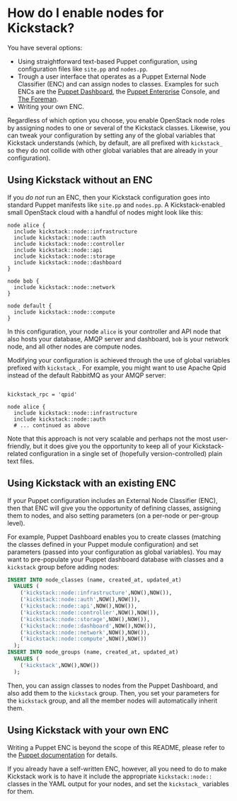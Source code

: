 # How do I enable nodes for Kickstack?

You have several options:

- Using straightforward text-based Puppet configuration, using
  configuration files like `site.pp` and `nodes.pp`.
- Trough a user interface that operates as a Puppet External Node
  Classifier (ENC) and can assign nodes to classes. Examples for such
  ENCs are the
  [Puppet Dashboard](https://puppetlabs.com/puppet/related-projects/dashboard/),
  the
  [Puppet Enterprise](http://docs.puppetlabs.com/pe/3.0/index.html)
  Console, and [The Foreman](http://theforeman.org/).
- Writing your own ENC.

Regardless of which option you choose, you enable OpenStack node roles
by assigning nodes to one or several of the Kickstack
classes. Likewise, you can tweak your configuration by setting any of
the global variables that Kickstack understands (which, by default,
are all prefixed with `kickstack_` so they do not collide with other
global variables that are already in your configuration).

## Using Kickstack without an ENC

If you _do not_ run an ENC, then your Kickstack configuration goes
into standard Puppet manifests like `site.pp` and `nodes.pp`. A
Kickstack-enabled small OpenStack cloud with a handful of nodes might
look like this:

```puppet
node alice {
  include kickstack::node::infrastructure
  include kickstack::node::auth
  include kickstack::node::controller
  include kickstack::node::api
  include kickstack::node::storage
  include kickstack::node::dashboard
}

node bob {
  include kickstack::node::network
}

node default {
  include kickstack::node::compute
}
```

In this configuration, your node `alice` is your controller and API
node that also hosts your database, AMQP server and dashboard, `bob`
is your network node, and all other nodes are compute nodes.

Modifying your configuration is achieved through the use of global
variables prefixed with `kickstack_`. For example, you might want to
use Apache Qpid instead of the default RabbitMQ as your AMQP server:

```puppet

kickstack_rpc = 'qpid'

node alice {
  include kickstack::node::infrastructure
  include kickstack::node::auth
  # ... continued as above
```

Note that this approach is not very scalable and perhaps not the most
user-friendly, but it does give you the opportunity to keep all of
your Kickstack-related configuration in a single set of (hopefully
version-controlled) plain text files.

## Using Kickstack with an existing ENC

If your Puppet configuration includes an External Node Classifier
(ENC), then that ENC will give you the opportunity of defining
classes, assigning them to nodes, and also setting parameters (on a
per-node or per-group level).

For example, Puppet Dashboard enables you to create classes (matching
the classes defined in your Puppet module configuration) and set
parameters (passed into your configuration as global variables). You
may want to pre-populate your Puppet dashboard database with classes
and a `kickstack` group before adding nodes:

```sql
INSERT INTO node_classes (name, created_at, updated_at)
  VALUES (
    ('kickstack::node::infrastructure',NOW(),NOW()),
    ('kickstack::node::auth',NOW(),NOW()),
    ('kickstack::node::api',NOW(),NOW()),
    ('kickstack::node::controller',NOW(),NOW()),
    ('kickstack::node::storage',NOW(),NOW()),
    ('kickstack::node::dashboard',NOW(),NOW()),
    ('kickstack::node::network',NOW(),NOW()),
    ('kickstack::node::compute',NOW(),NOW())
  );
INSERT INTO node_groups (name, created_at, updated_at)
  VALUES (
    ('kickstack',NOW(),NOW())
  );
```

Then, you can assign classes to nodes from the Puppet Dashboard, and
also add them to the `kickstack` group. Then, you set your parameters
for the `kickstack` group, and all the member nodes will automatically
inherit them.

## Using Kickstack with your own ENC

Writing a Puppet ENC is beyond the scope of this README, please refer
to the
[Puppet documentation](http://docs.puppetlabs.com/guides/external_nodes.html)
for details.

If you already have a self-written ENC, however, all you need to do to
make Kickstack work is to have it include the appropriate
`kickstack::node::` classes in the YAML output for your nodes, and set
the `kickstack_` variables for them.

